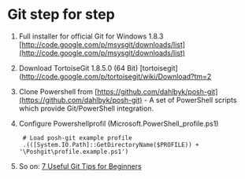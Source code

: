 # Git step for step

1. Full installer for official Git for Windows 1.8.3 [http://code.google.com/p/msysgit/downloads/list](http://code.google.com/p/msysgit/downloads/list)

2. Download TortoiseGit 1.8.5.0 (64 Bit) [tortoisegit](http://code.google.com/p/tortoisegit/wiki/Download?tm=2

3. Clone Powershell from [https://github.com/dahlbyk/posh-git](https://github.com/dahlbyk/posh-git) - A set of PowerShell scripts which provide Git/PowerShell integration.

4. Configure Powershellprofil (Microsoft.PowerShell_profile.ps1)

   		# Load posh-git example profile   
 		.(([System.IO.Path]::GetDirectoryName($PROFILE)) + '\Poshgit\profile.example.ps1')

5. So on: [7 Useful Git Tips for Beginners](http://sixrevisions.com/web-development/git-tips/)